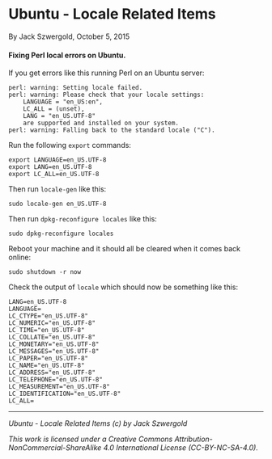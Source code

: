 # Ubuntu - Locale Related Items

By Jack Szwergold, October 5, 2015

#### Fixing Perl local errors on Ubuntu.

If you get errors like this running Perl on an Ubuntu server:

	perl: warning: Setting locale failed.
	perl: warning: Please check that your locale settings:
		LANGUAGE = "en_US:en",
		LC_ALL = (unset),
		LANG = "en_US.UTF-8"
	    are supported and installed on your system.
	perl: warning: Falling back to the standard locale ("C").

Run the following `export` commands:

	export LANGUAGE=en_US.UTF-8
	export LANG=en_US.UTF-8
	export LC_ALL=en_US.UTF-8

Then run `locale-gen` like this:

	sudo locale-gen en_US.UTF-8

Then run `dpkg-reconfigure locales` like this:

	sudo dpkg-reconfigure locales

Reboot your machine and it should all be cleared when it comes back online:

	sudo shutdown -r now

Check the output of `locale` which should now be something like this:

	LANG=en_US.UTF-8
	LANGUAGE=
	LC_CTYPE="en_US.UTF-8"
	LC_NUMERIC="en_US.UTF-8"
	LC_TIME="en_US.UTF-8"
	LC_COLLATE="en_US.UTF-8"
	LC_MONETARY="en_US.UTF-8"
	LC_MESSAGES="en_US.UTF-8"
	LC_PAPER="en_US.UTF-8"
	LC_NAME="en_US.UTF-8"
	LC_ADDRESS="en_US.UTF-8"
	LC_TELEPHONE="en_US.UTF-8"
	LC_MEASUREMENT="en_US.UTF-8"
	LC_IDENTIFICATION="en_US.UTF-8"
	LC_ALL=

***

*Ubuntu - Locale Related Items (c) by Jack Szwergold*

*This work is licensed under a Creative Commons Attribution-NonCommercial-ShareAlike 4.0 International License (CC-BY-NC-SA-4.0).*